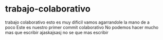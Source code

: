 # trabajo-colaborativo
trabajo colaborativo
esto es muy dificil
vamos agarrandole la mano de a poco
Este es nuestro primer commit colaborativo
No podemos hacer mucho mas que escribir ajaskajsasj
no se que mas escribir
